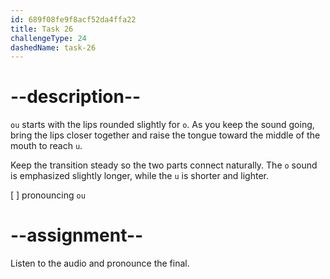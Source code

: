 ```yaml
---
id: 689f08fe9f8acf52da4ffa22
title: Task 26
challengeType: 24
dashedName: task-26
---
```


<!--SPEAKING-->

<!-- (Audio) A: ou -->

# --description--

`ou` starts with the lips rounded slightly for `o`. As you keep the sound going, bring the lips closer together and raise the tongue toward the middle of the mouth to reach `u`.

Keep the transition steady so the two parts connect naturally. The `o` sound is emphasized slightly longer, while the `u` is shorter and lighter.

[ ] pronouncing `ou`

# --assignment--

Listen to the audio and pronounce the final.
